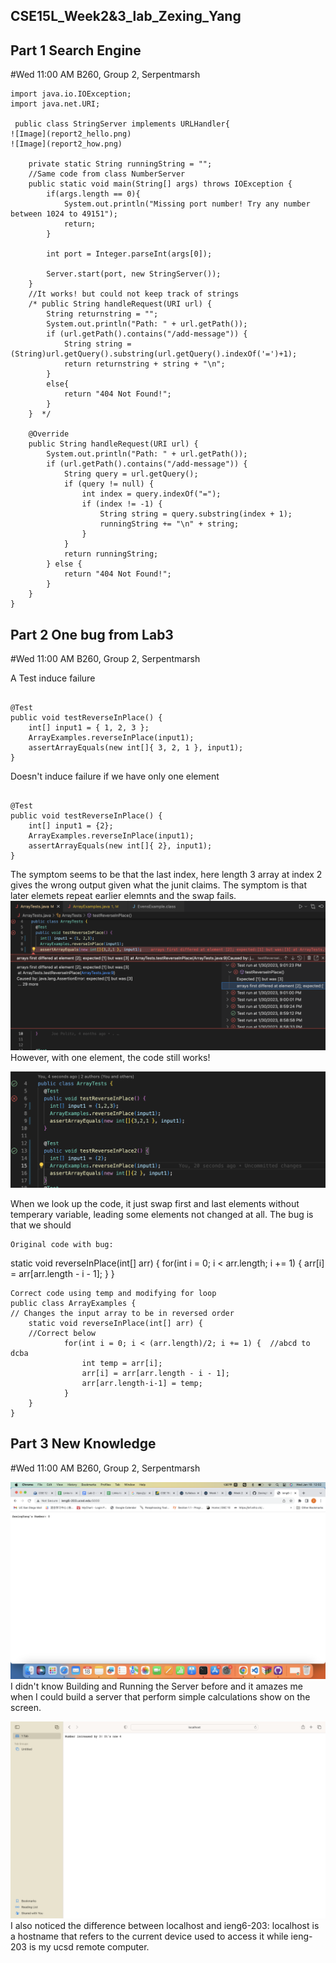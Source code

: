 ## CSE15L_Week2&3_lab_Zexing_Yang

## Part 1 Search Engine
#Wed 11:00 AM B260, Group 2, Serpentmarsh

```
import java.io.IOException;
import java.net.URI;

 public class StringServer implements URLHandler{
![Image](report2_hello.png)
![Image](report2_how.png)

    private static String runningString = "";
    //Same code from class NumberServer
    public static void main(String[] args) throws IOException {
        if(args.length == 0){
            System.out.println("Missing port number! Try any number between 1024 to 49151");
            return;
        }

        int port = Integer.parseInt(args[0]);

        Server.start(port, new StringServer());
    }
    //It works! but could not keep track of strings
    /* public String handleRequest(URI url) {
        String returnstring = "";
        System.out.println("Path: " + url.getPath());
        if (url.getPath().contains("/add-message")) {
            String string = (String)url.getQuery().substring(url.getQuery().indexOf('=')+1);
            return returnstring + string + "\n";
        }
        else{
            return "404 Not Found!";
        }
    }  */
    
    @Override
    public String handleRequest(URI url) {
        System.out.println("Path: " + url.getPath());
        if (url.getPath().contains("/add-message")) {
            String query = url.getQuery();
            if (query != null) {
                int index = query.indexOf("=");
                if (index != -1) {
                    String string = query.substring(index + 1);
                    runningString += "\n" + string;
                }
            }
            return runningString;
        } else {
            return "404 Not Found!";
        }
    }
}
```


## Part 2 One bug from Lab3
#Wed 11:00 AM B260, Group 2, Serpentmarsh


A Test induce failure
```

@Test 
public void testReverseInPlace() {
	int[] input1 = { 1, 2, 3 };
	ArrayExamples.reverseInPlace(input1);
	assertArrayEquals(new int[]{ 3, 2, 1 }, input1);
}

```
			


Doesn't induce failure if we have only one element
```

@Test 
public void testReverseInPlace() {
	int[] input1 = {2};
	ArrayExamples.reverseInPlace(input1);
	assertArrayEquals(new int[]{ 2}, input1);
}

```
			
		


The symptom seems to be that the last index, here length 3 array at index 2 gives the wrong output given what the junit claims. The symptom is that later elemets repeat earlier elemnts and the swap fails. 
![Image](report2_bug1.png)
However, with one element, the code still works!

![Image](report2_bug2.png)


When we look up the code, it just swap first and last elements without temperary variable, leading some elements not changed at all. The bug is that we should 
```
Original code with bug:
```
static void reverseInPlace(int[] arr) {
    for(int i = 0; i < arr.length; i += 1) {
      arr[i] = arr[arr.length - i - 1];
    }
  }
```
Correct code using temp and modifying for loop
public class ArrayExamples {
// Changes the input array to be in reversed order
	static void reverseInPlace(int[] arr) {
	//Correct below
    		for(int i = 0; i < (arr.length)/2; i += 1) {  //abcd to dcba
      			int temp = arr[i];
      			arr[i] = arr[arr.length - i - 1];
      			arr[arr.length-i-1] = temp;
    		}		  
	}
}
```

## Part 3 New Knowledge
#Wed 11:00 AM B260, Group 2, Serpentmarsh

![Image](report2_increment.png)
I didn't know Building and Running the Server before and it amazes me when I could build a server that perform simple calculations show on the screen.





![Image](report2_increase3.png)
I also noticed the difference between localhost and ieng6-203: localhost is a hostname that refers to the current device used to access it while ieng-203 is my ucsd remote computer.
